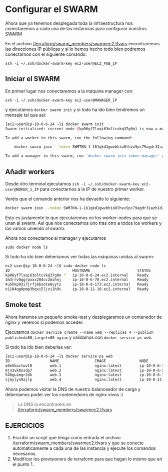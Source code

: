 # Configurar el SWARM

Ahora que ya tenemos desplegada toda la infraestructura nos conectaremos a cada una de las instancias para configurar nuestros SWARM

En el archivo [/terraform/swarm_members/swarmec2.tfvars](../../terraform/swarm_members/swarmec2.tfvars) encontraremos las direcciones IP públicas y si lo hemos hecho todo bien podremos conectarnos con el siguiente comando:

``ssh -i ~/.ssh/docker-swarm-key ec2-user@EC2_PUB_IP``

## Iniciar el SWARM

En primer lugar nos conectaremos a la máquina manager con:

``ssh -i ~/.ssh/docker-swarm-key ec2-user@MANAGER_IP``

y ejecutamos ``docker swarm init`` y si todo ha ido bien tendremos un mensaje tal que así:

```bash
[ec2-user@ip-10-0-6-24 ~]$ docker swarm init
Swarm initialized: current node (kp06yf7lxqi63oltcvkq37g0n) is now a manager.

To add a worker to this swarm, run the following command:

    docker swarm join --token SWMTKN-1-161qkd1gwvbhio8lhvv5pc79agdr31azh1d253oe1ed2dg6oku-60eyb1ltfl0w29sjw6ypfft95 10.0.6.24:2377

To add a manager to this swarm, run 'docker swarm join-token manager' and follow the instructions.
```

## Añadir workers

Desde otro terminal ejecutamos ``ssh -i ~/.ssh/docker-swarm-key ec2-user@WOKER_1_IP`` para conectarnos a la IP de nuestro primer worker.

Veréis que el comando anterior nos ha devuelto lo siguiente:

```bash
docker swarm join --token SWMTKN-1-161qkd1gwvbhio8lhvv5pc79agdr31azh1d253oe1ed2dg6oku-60eyb1ltfl0w29sjw6ypfft95 10.0.6.24:2377
```

Esto es justamente lo que ejecutaremos en los worker-nodes para que se unan al swarm. Así que nos conectamos uno tras otro a todos los workers y los vamos uniendo al swarm.

Ahora nos conectamos al manager y ejecutamos

``sudo docker node ls``

Si todo ha ido bien deberíamos ver todas las máquinas unidas al swarm:

```bash
ec2-user@ip-10-0-6-24 ~]$ sudo docker node ls
ID                            HOSTNAME                     STATUS              AVAILABILITY        MANAGER STATUS      ENGINE VERSION
kp06yf7lxqi63oltcvkq37g0n *   ip-10-0-6-24.ec2.internal    Ready               Active              Leader              19.03.6-ce
1m3rrv0qgrpoxx204cc2mihnj     ip-10-0-6-70.ec2.internal    Ready               Active                                  19.03.6-ce
4u5hkp93i7jrfj6bxote6yytz     ip-10-0-8-173.ec2.internal   Ready               Active                                  19.03.6-ce
o1104qg0pmp3hqxi5ljvi1h9c     ip-10-0-11-10.ec2.internal   Ready               Active                                  19.03.6-ce
```
## Smoke test

Ahora haremos un pequeño smoke-test y desplegaremos un contenedor de nginx y veremos si podemos acceder. 

Ejecutamos ``docker service create --name web --replicas 4 --publish published=80,target=80 nginx`` y validamos con ``docker service ps web``.

Si todo ha ido bien deberías ver:
```bash
[ec2-user@ip-10-0-6-24 ~]$ docker service ps web
ID                  NAME                IMAGE               NODE                         DESIRED STATE       CURRENT STATE            ERROR               PORTS
a9e5koctwvt8        web.1               nginx:latest        ip-10-0-6-70.ec2.internal    Running             Running 14 seconds ago                       
8jn3vk8osdp7        web.2               nginx:latest        ip-10-0-6-24.ec2.internal    Running             Running 18 seconds ago                       
548guimgr2dk        web.3               nginx:latest        ip-10-0-8-173.ec2.internal   Running             Running 13 seconds ago                       
sjmylyn9ajlp        web.4               nginx:latest        ip-10-0-11-10.ec2.internal   Running             Running 18 seconds ago       
```

Ahora podemos visitar la DNS de nuestro balanceador de carga y deberíamos poder ver los contenedores de nginx vivos :)
> La DNS la encontraréis en [/terraform/swarm_members/swarmec2.tfvars](../../terraform/swarm_members/swarmec2.tfvars)

## EJERCICIOS

1. Escribir un script que tenga como entrada el archivo /terraform/swarm_members/swarmec2.tfvars y que se conecte automáticamente a cada una de las instancia y ejecute los comandos necesarios.
2. Modificar los provisioners de terraform para que hagan lo mismo que en el punto 1.

